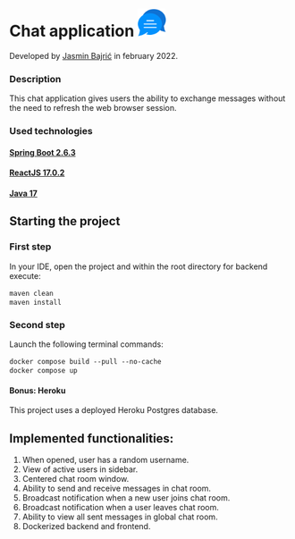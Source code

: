 # Chat application <img src="/assets/chaticon.png" width="50" height="50">

Developed by [Jasmin Bajrić](https://github.com/jbajric) in february 2022.

### Description
This chat application gives users the ability to exchange messages without the need to refresh the web browser session. 

### Used technologies

#### [Spring Boot 2.6.3](https://github.com/spring-projects/spring-boot/releases/tag/v2.6.3)
#### [ReactJS 17.0.2](https://github.com/facebook/react/blob/main/CHANGELOG.md#1702-march-22-2021)
#### [Java 17](https://docs.oracle.com/en/java/javase/17/)

## Starting the project

### First step
In your IDE, open the project and within the root directory for backend execute:

```
maven clean
maven install
```

### Second step
Launch the following terminal commands:

```
docker compose build --pull --no-cache
docker compose up
```

#### Bonus: Heroku
This project uses a deployed Heroku Postgres database.

## Implemented functionalities:

1. When opened, user has a random username.
2. View of active users in sidebar.
3. Centered chat room window.
4. Ability to send and receive messages in chat room.
5. Broadcast notification when a new user joins chat room. 
6. Broadcast notification when a user leaves chat room.
7. Ability to view all sent messages in global chat room.
8. Dockerized backend and frontend.
